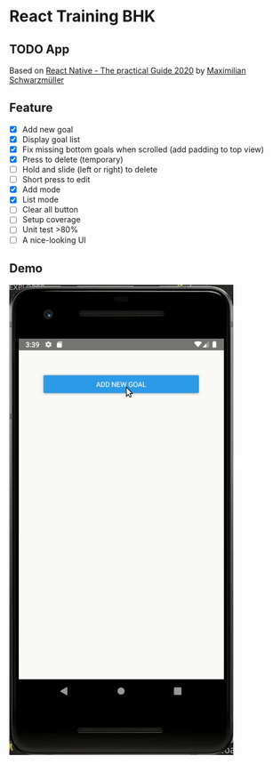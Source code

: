 # React Training BHK

## TODO App

Based on [React Native - The practical Guide 2020](https://www.udemy.com/course/react-native-the-practical-guide/) by [Maximilian Schwarzmüller](https://academind.com/)

## Feature

- [x] Add new goal 
- [x] Display goal list
- [x] Fix missing bottom goals when scrolled (add padding to top view)
- [x] Press to delete (temporary)
- [ ] Hold and slide (left or right) to delete 
- [ ] Short press to edit
- [x] Add mode
- [x] List mode
- [ ] Clear all button
- [ ] Setup coverage
- [ ] Unit test >80%
- [ ] A nice-looking UI

## Demo

![Todo app version 1](images/todo-app-v0.1.gif)
